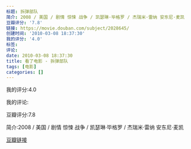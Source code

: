 ```yaml
---
标题: 拆弹部队
简介: 2008 / 美国 / 剧情 惊悚 战争 / 凯瑟琳·毕格罗 / 杰瑞米·雷纳 安东尼·麦凯
豆瓣评分: '7.8'
链接: https://movie.douban.com/subject/2028645/
创建时间: '2010-03-08 18:37:30'
我的评分: '4.0'
标签:
评论:
date: 2010-03-08 18:37:30
title: 看了电影 - 拆弹部队
tags: [电影]
categories: []
---
```


我的评分:4.0

我的评论:

豆瓣评分:7.8

简介:2008 / 美国 / 剧情 惊悚 战争 / 凯瑟琳·毕格罗 / 杰瑞米·雷纳 安东尼·麦凯

[豆瓣链接](https://movie.douban.com/subject/2028645/)


